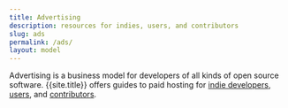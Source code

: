 ```yaml
---
title: Advertising
description: resources for indies, users, and contributors
slug: ads
permalink: /ads/
layout: model
---
```


Advertising is a business model for developers of all kinds of open source software.  {{site.title}} offers guides to paid hosting for [indie developers](./indies), [users](./users), and [contributors](./contributors).

